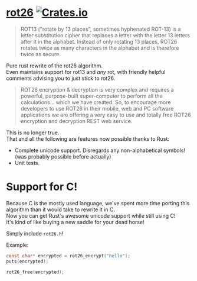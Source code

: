 # [rot26](http://rot26.org/) [![Crates.io](https://img.shields.io/crates/v/rot26.svg)]()

> ROT13 ("rotate by 13 places", sometimes hyphenated ROT-13) is a letter substitution cipher that replaces a letter with the letter 13 letters after it in the alphabet.
> Instead of only rotating 13 places, ROT26 rotates twice as many characters in the alphabet and is therefore twice as secure.

Pure rust rewrite of the rot26 algorithm.  
Even maintains support for rot13 and *any* rot, with friendly helpful comments advising you to just stick to rot26.

> ROT26 encryption & decryption is very complex and requires a powerful, purpose-built super-computer to perform all the calculations... which we have created.
> So, to encourage more developers to use ROT26 in their mobile, web and PC software applications we are offering a very easy to use and totally free ROT26 encryption and decryption REST web service.

This is no longer true.  
That and all the following are features now possible thanks to Rust:

 - Complete unicode support. Disregards any non-alphabetical symbols! (was probably possible before actually)
 - Unit tests.

# Support for C!

Because C is the mostly used language, we've spent more time porting this algorithm than it would take to rewrite it in C.  
Now you can get Rust's awesome unicode support while still using C!  
It's kind of like buying a new saddle for your dead horse!

Simply include `rot26.h`!

Example:
```C
const char* encrypted = rot26_encrypt("hello");
puts(encrypted);

rot26_free(encrypted);
```
